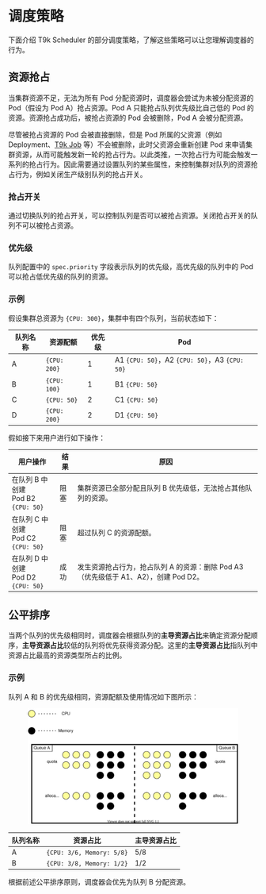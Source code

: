 # 调度策略

下面介绍 T9k Scheduler 的部分调度策略，了解这些策略可以让您理解调度器的行为。

## 资源抢占

当集群资源不足，无法为所有 Pod 分配资源时，调度器会尝试为未被分配资源的 Pod（假设为 Pod A）抢占资源。Pod A 只能抢占队列优先级比自己低的 Pod 的资源。资源抢占成功后，被抢占资源的 Pod 会被删除，Pod A 会被分配资源。

尽管被抢占资源的 Pod 会被直接删除，但是 Pod 所属的父资源（例如 Deployment、[T9k Job](../jobs/index.md) 等）不会被删除，此时父资源会重新创建 Pod 来申请集群资源，从而可能触发新一轮的抢占行为。以此类推，一次抢占行为可能会触发一系列的抢占行为。因此需要通过设置队列的某些属性，来控制集群对队列的资源抢占行为，例如关闭生产级别队列的抢占开关。

### 抢占开关

通过切换队列的抢占开关，可以控制队列是否可以被抢占资源。关闭抢占开关的队列不可以被抢占资源。

### 优先级

队列配置中的 `spec.priority` 字段表示队列的优先级，高优先级的队列中的 Pod 可以抢占低优先级的队列的资源。

### 示例

假设集群总资源为 `{CPU: 300}`，集群中有四个队列，当前状态如下：

| 队列名称 | 资源配额     | 优先级 | Pod                                            |
| -------- | ------------ | ------ | ---------------------------------------------- |
| A        | `{CPU: 200}` | 1      | A1 `{CPU: 50}`，A2 `{CPU: 50}`，A3 `{CPU: 50}` |
| B        | `{CPU: 100}` | 1      | B1 `{CPU: 50}`                                 |
| C        | `{CPU: 50}`  | 2      | C1 `{CPU: 50}`                                 |
| D        | `{CPU: 200}` | 2      | D1 `{CPU: 50}`                                 |

假如接下来用户进行如下操作：

| 用户操作                                 | 结果 | 原因                                                                               |
| ---------------------------------------- | ---- | ---------------------------------------------------------------------------------- |
| 在队列 B 中创建 <br/> Pod B2 `{CPU: 50}` | 阻塞 | 集群资源已全部分配且队列 B 优先级低，无法抢占其他队列的资源。                      |
| 在队列 C 中创建 <br/> Pod C2 `{CPU: 50}` | 阻塞 | 超过队列 C 的资源配额。                                                            |
| 在队列 D 中创建 <br/> Pod D2 `{CPU: 50}` | 成功 | 发生资源抢占行为，抢占队列 A 的资源：删除 Pod A3（优先级低于 A1、A2），创建 Pod D2。 |

## 公平排序

当两个队列的优先级相同时，调度器会根据队列的**主导资源占比**来确定资源分配顺序，**主导资源占比**较低的队列将优先获得资源分配。这里的**主导资源占比**指队列中资源占比最高的资源类型所占的比例。

### 示例

队列 A 和 B 的优先级相同，资源配额及使用情况如下图所示：

<figure>
  <img alt="share" src="../../assets/modules/cluster/share.drawio.svg">
</figure>

| 队列名称 | 资源占比                  | 主导资源占比 |
| -------- | ------------------------- | ------------ |
| A        | `{CPU: 3/6, Memory: 5/8}` | 5/8          |
| B        | `{CPU: 3/8, Memory: 1/2}` | 1/2          |

根据前述公平排序原则，调度器会优先为队列 B 分配资源。
